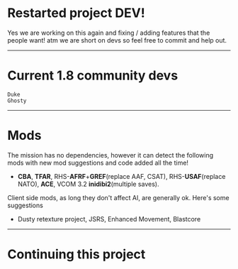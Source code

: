 # Restarted project DEV!
Yes we are working on this again and fixing / adding features that the people want! atm we are short on devs so feel free to commit and help out. 

---

# Current 1.8 community devs
    Duke   
    Ghosty
    

---

# Mods

The mission has no dependencies, however it can detect the following mods with new mod suggestions and code added all the time!
* **CBA**, **TFAR**, RHS-**AFRF**+**GREF**(replace AAF, CSAT), RHS-**USAF**(replace NATO), **ACE**, VCOM 3.2 **inidibi2**(multiple saves).

Client side mods, as long they don't affect AI, are generally ok. Here's some suggestions
* Dusty retexture project, JSRS, Enhanced Movement, Blastcore


---

# Continuing this project 
